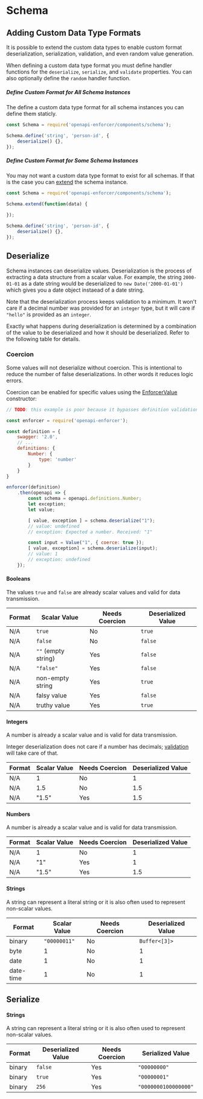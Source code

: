 # Schema

## Adding Custom Data Type Formats

It is possible to extend the custom data types to enable custom format deserialization, serialization, validation, and even random value generation.

When defining a custom data type format you must define handler functions for the `deserialize`, `serialize`, and `validate` properties. You can also optionally define the `random` handler function.

##### Define Custom Format for All Schema Instances

The define a custom data type format for all schema instances you can define them staticly.

```js
const Schema = require('openapi-enforcer/components/schema');

Schema.define('string', 'person-id', {
    deserialize() {},
});
```

##### Define Custom Format for Some Schema Instances

You may not want a custom data type format to exist for all schemas. If that is the case you can [extend](#) the schema instance.

```js
const Schema = require('openapi-enforcer/components/schema');

Schema.extend(function(data) {

});

Schema.define('string', 'person-id', {
    deserialize() {},
});
```

## Deserialize

Schema instances can deserialize values. Deserialization is the process of extracting a data structure from a scalar value. For example, the string `2000-01-01` as a date string would be deserialized to `new Date('2000-01-01')` which gives you a date object instaead of a date string.

Note that the deserialization process keeps validation to a minimum. It won't care if a decimal number was provided for an `integer` type, but it will care if `"hello"` is provided as an `integer`.

Exactly what happens during deserialization is determined by a combination of the value to be deserialized and how it should be deserialized. Refer to the following table for details.

### Coercion

Some values will not deserialize without coercion. This is intentional to reduce the number of false deserializations. In other words it reduces logic errors.

Coercion can be enabled for specific values using the [EnforcerValue](#) constructor:

```js
// TODO: this example is poor because it bypasses definition validation

const enforcer = require('openapi-enforcer');

const definition = {
    swagger: '2.0',
    // ...
    definitions: {
        Number: {
            type: 'number'
        }
    }
}

enforcer(definition)
    .then(openapi => {
        const schema = openapi.definitions.Number;
        let exception;
        let value;

        [ value, exception ] = schema.deserialize("1");
        // value: undefined
        // exception: Expected a number. Received: "1"

        const input = Value("1", { coerce: true });
        [ value, exception] = schema.deserialize(input);
        // value: 1
        // exception: undefined
    });
```

#### Booleans

The values `true` and `false` are already scalar values and valid for data transmission.

| Format | Scalar Value | Needs Coercion | Deserialized Value |
| ------ | ------------ | -------------- | ------------------ |
| N/A | `true` | No | `true` |
| N/A | `false` | No | `false` |
| N/A | `""` (empty string) | Yes | `false` |
| N/A | `"false"` | Yes | `false` |
| N/A | non-empty string | Yes | `true` |
| N/A | falsy value | Yes | `false` |
| N/A | truthy value | Yes | `true` |

#### Integers

A number is already a scalar value and is valid for data transmission.

Integer deserialization does not care if a number has decimals; [validation](#validate) will take care of that.

| Format | Scalar Value | Needs Coercion | Deserialized Value |
| ------ | ------------ | -------------- | ------------------ |
| N/A | 1 | No | 1 |
| N/A | 1.5 | No | 1.5 |
| N/A | "1.5" | Yes | 1.5 |

#### Numbers

A number is already a scalar value and is valid for data transmission.

| Format | Scalar Value | Needs Coercion | Deserialized Value |
| ------ | ------------ | -------------- | ------------------ |
| N/A | 1 | No | 1 |
| N/A | "1" | Yes | 1 |
| N/A | "1.5" | Yes | 1.5 |

#### Strings

A string can represent a literal string or it is also often used to represent non-scalar values.

| Format | Scalar Value | Needs Coercion | Deserialized Value |
| ------ | ------------ | -------------- | ------------------ |
| binary | `"00000011"` | No | `Buffer<[3]>` |
| byte | 1 | No | 1 |
| date | 1 | No | 1 |
| date-time | 1 | No | 1 |

## Serialize

#### Strings

A string can represent a literal string or it is also often used to represent non-scalar values.

| Format | Deserialized Value | Needs Coercion | Serialized Value |
| ------ | ------------ | -------------- | ------------------ |
| binary | `false` | Yes | `"00000000"` |
| binary | `true` | Yes | `"00000001"` |
| binary | `256` | Yes | `"0000000100000000"` |

